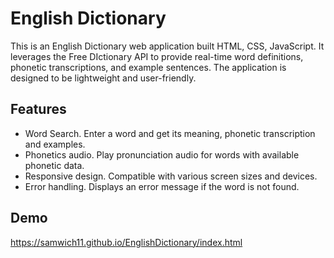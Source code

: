 # English Dictionary
This is an English Dictionary web application built HTML, CSS, JavaScript. It leverages the Free DIctionary API to provide real-time word definitions, phonetic transcriptions, and example sentences. The application is designed to be lightweight and user-friendly.

## Features
- Word Search. Enter a word and get its meaning, phonetic transcription and examples.
- Phonetics audio. Play pronunciation audio for words with available phonetic data.
- Responsive design. Compatible with various screen sizes and devices.
- Error handling. Displays an error message if the word is not found.

## Demo
https://samwich11.github.io/EnglishDictionary/index.html
